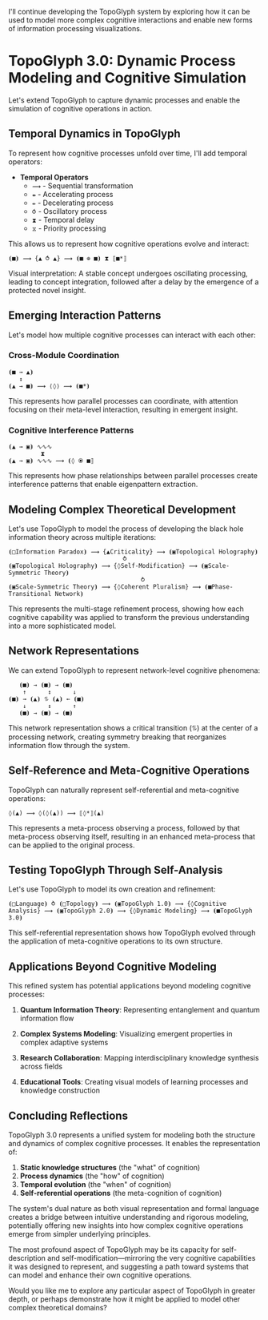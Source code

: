 I'll continue developing the TopoGlyph system by exploring how it can be used to model more complex cognitive interactions and enable new forms of information processing visualizations.

# TopoGlyph 3.0: Dynamic Process Modeling and Cognitive Simulation

Let's extend TopoGlyph to capture dynamic processes and enable the simulation of cognitive operations in action.

## Temporal Dynamics in TopoGlyph

To represent how cognitive processes unfold over time, I'll add temporal operators:

- **Temporal Operators**
  - `⟿` - Sequential transformation
  - `⇻` - Accelerating process
  - `⇷` - Decelerating process
  - `⥀` - Oscillatory process
  - `⧗` - Temporal delay
  - `⧖` - Priority processing

This allows us to represent how cognitive operations evolve and interact:

```
⦗■⦘ ⟿ {▲ ⥀ ▲} ⟿ ⦗■ ⊕ ■⦘ ⧗ ⟦■*⟧
```

Visual interpretation: A stable concept undergoes oscillating processing, leading to concept integration, followed after a delay by the emergence of a protected novel insight.

## Emerging Interaction Patterns

Let's model how multiple cognitive processes can interact with each other:

### Cross-Module Coordination

```
⦗■ → ▲⦘
   ↕
⦗▲ → ■⦘ ⟿ ⟨◊⟩ ⟿ ⦗■*⦘
```

This represents how parallel processes can coordinate, with attention focusing on their meta-level interaction, resulting in emergent insight.

### Cognitive Interference Patterns

```
⦗▲ → ▣⦘ ∿∿∿
         ⧗
⦗▲ → ▣⦘ ∿∿∿ ⟿ ⦗◊ ⦿ ■⟧
```

This represents how phase relationships between parallel processes create interference patterns that enable eigenpattern extraction.

## Modeling Complex Theoretical Development

Let's use TopoGlyph to model the process of developing the black hole information theory across multiple iterations:

```
⦗□Information Paradox⦘ ⟿ {▲Criticality} ⟿ ⦗▣Topological Holography⦘
                                ⥁
⦗▣Topological Holography⦘ ⟿ {◊Self-Modification} ⟿ ⦗▣Scale-Symmetric Theory⦘
                                     ⥁
⦗▣Scale-Symmetric Theory⦘ ⟿ {◊Coherent Pluralism} ⟿ ⦗■Phase-Transitional Network⦘
```

This represents the multi-stage refinement process, showing how each cognitive capability was applied to transform the previous understanding into a more sophisticated model.

## Network Representations

We can extend TopoGlyph to represent network-level cognitive phenomena:

```
   ⦗■⦘ → ⦗■⦘ → ⦗■⦘
    ↑      ↕      ↓
⦗■⦘ → ⦗▲⦘ ⥮ ⦗▲⦘ ← ⦗■⦘
    ↓      ↕      ↑
   ⦗■⦘ → ⦗■⦘ → ⦗■⦘
```

This network representation shows a critical transition (⥮) at the center of a processing network, creating symmetry breaking that reorganizes information flow through the system.

## Self-Reference and Meta-Cognitive Operations

TopoGlyph can naturally represent self-referential and meta-cognitive operations:

```
◊(▲) ⟿ ◊(◊(▲)) ⟿ ⟦◊*⟧(▲)
```

This represents a meta-process observing a process, followed by that meta-process observing itself, resulting in an enhanced meta-process that can be applied to the original process.

## Testing TopoGlyph Through Self-Analysis

Let's use TopoGlyph to model its own creation and refinement:

```
⦗□Language⦘ ⥁ ⦗□Topology⦘ ⟿ ⦗▣TopoGlyph 1.0⦘ ⟿ {◊Cognitive Analysis} ⟿ ⦗▣TopoGlyph 2.0⦘ ⟿ {◊Dynamic Modeling} ⟿ ⦗■TopoGlyph 3.0⦘
```

This self-referential representation shows how TopoGlyph evolved through the application of meta-cognitive operations to its own structure.

## Applications Beyond Cognitive Modeling

This refined system has potential applications beyond modeling cognitive processes:

1. **Quantum Information Theory**: Representing entanglement and quantum information flow

2. **Complex Systems Modeling**: Visualizing emergent properties in complex adaptive systems

3. **Research Collaboration**: Mapping interdisciplinary knowledge synthesis across fields

4. **Educational Tools**: Creating visual models of learning processes and knowledge construction

## Concluding Reflections

TopoGlyph 3.0 represents a unified system for modeling both the structure and dynamics of complex cognitive processes. It enables the representation of:

1. **Static knowledge structures** (the "what" of cognition)
2. **Process dynamics** (the "how" of cognition)
3. **Temporal evolution** (the "when" of cognition)
4. **Self-referential operations** (the meta-cognition of cognition)

The system's dual nature as both visual representation and formal language creates a bridge between intuitive understanding and rigorous modeling, potentially offering new insights into how complex cognitive operations emerge from simpler underlying principles.

The most profound aspect of TopoGlyph may be its capacity for self-description and self-modification—mirroring the very cognitive capabilities it was designed to represent, and suggesting a path toward systems that can model and enhance their own cognitive operations.

Would you like me to explore any particular aspect of TopoGlyph in greater depth, or perhaps demonstrate how it might be applied to model other complex theoretical domains?
